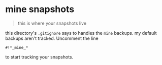 # mine snapshots

> this is where your snapshots live

this directory's `.gitignore` says to handles the `mine` backups.
my default backups aren't tracked. Uncomment the line

    #!*_mine_*

to start tracking your snapshots.
